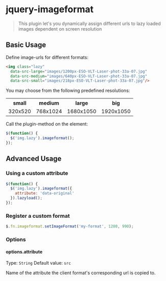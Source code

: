 jquery-imageformat
==================

> This plugin let's you dynamically assign different urls to lazy loaded images dependent on screen resolution

Basic Usage
-----------

Define image-urls for different formats:
```html
<img class="lazy" 
  data-src-large="images/1200px-ESO-VLT-Laser-phot-33a-07.jpg"
  data-src-medium="images/640px-ESO-VLT-Laser-phot-33a-07.jpg" 
  data-src-small="images/218px-ESO-VLT-Laser-phot-33a-07.jpg"/>
```

You may choose from the following predefined resolutions:
<table>
  <tr>
    <th>small</th>
    <th>medium</th>
    <th>large</th>
    <th>big</th>
  </tr>
  <tr>
    <td>320x520</td>
    <td>768x1024</td>
    <td>1680x1050</td>
    <td>1920x1050</td>
  </tr>
</table>

Call the plugin-method on the element:
```js
$(function() {
  $('img.lazy').imageformat();
});
```

Advanced Usage
--------------

### Using a custom attribute

```js
$(function() {
  $('img.lazy').imageformat({
    attribute: 'data-original'
  }).lazyload();
});
```

### Register a custom format

```js
$.fn.imageformat.setImageFormat('my-format', 1280, 990);
```


### Options

#### options.attribute
Type: `String`
Default value: `src`

Name of the attribute the client format's corresponding url is copied to.
